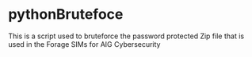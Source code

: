 # pythonBrutefoce
This is a script used to bruteforce the password protected Zip file that is used in the Forage SIMs for AIG Cybersecurity
